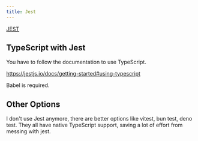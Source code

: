 ```yaml
---
title: Jest
---
```


[JEST](https://jestjs.io/)

## TypeScript with Jest

You have to follow the documentation to use TypeScript.

https://jestjs.io/docs/getting-started#using-typescript

Babel is required.

## Other Options

I don't use Jest anymore, there are better options like vitest, bun test, deno test. They all have native TypeScript support, saving a lot of effort from messing with jest.
